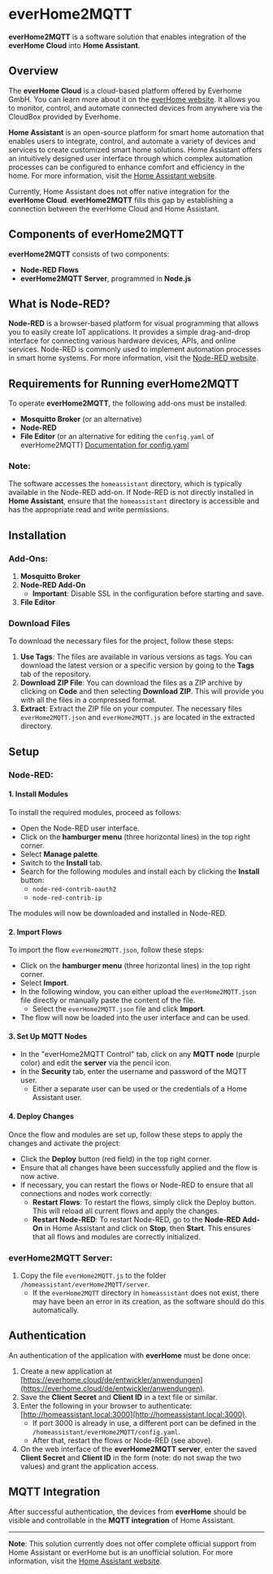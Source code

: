 # everHome2MQTT

**everHome2MQTT** is a software solution that enables integration of the **everHome Cloud** into **Home Assistant**.

## Overview

The **everHome Cloud** is a cloud-based platform offered by Everhome GmbH. You can learn more about it on the [everHome website](https://everhome.cloud). It allows you to monitor, control, and automate connected devices from anywhere via the CloudBox provided by Everhome.

**Home Assistant** is an open-source platform for smart home automation that enables users to integrate, control, and automate a variety of devices and services to create customized smart home solutions. Home Assistant offers an intuitively designed user interface through which complex automation processes can be configured to enhance comfort and efficiency in the home. For more information, visit the [Home Assistant website](https://www.home-assistant.io).

Currently, Home Assistant does not offer native integration for the **everHome Cloud**. **everHome2MQTT** fills this gap by establishing a connection between the everHome Cloud and Home Assistant.

## Components of everHome2MQTT

**everHome2MQTT** consists of two components:
- **Node-RED Flows**
- **everHome2MQTT Server**, programmed in **Node.js**

## What is Node-RED?

**Node-RED** is a browser-based platform for visual programming that allows you to easily create IoT applications. It provides a simple drag-and-drop interface for connecting various hardware devices, APIs, and online services. Node-RED is commonly used to implement automation processes in smart home systems. For more information, visit the [Node-RED website](https://nodered.org).

## Requirements for Running everHome2MQTT

To operate **everHome2MQTT**, the following add-ons must be installed:
- **Mosquitto Broker** (or an alternative)
- **Node-RED**
- **File Editor** (or an alternative for editing the `config.yaml` of everHome2MQTT) [Documentation for config.yaml](docs\Config.yaml\README.en.md)

### Note:
The software accesses the `homeassistant` directory, which is typically available in the Node-RED add-on. If Node-RED is not directly installed in **Home Assistant**, ensure that the `homeassistant` directory is accessible and has the appropriate read and write permissions.

## Installation

### Add-Ons:
1. **Mosquitto Broker**
2. **Node-RED Add-On**
   - **Important**: Disable SSL in the configuration before starting and save.
3. **File Editor**

### Download Files

To download the necessary files for the project, follow these steps:

1. **Use Tags**: The files are available in various versions as tags. You can download the latest version or a specific version by going to the **Tags** tab of the repository.
2. **Download ZIP File**: You can download the files as a ZIP archive by clicking on **Code** and then selecting **Download ZIP**. This will provide you with all the files in a compressed format.
3. **Extract**: Extract the ZIP file on your computer. The necessary files `everHome2MQTT.json` and `everHome2MQTT.js` are located in the extracted directory.

## Setup

### Node-RED:

#### 1. Install Modules  
To install the required modules, proceed as follows:

- Open the Node-RED user interface.
- Click on the **hamburger menu** (three horizontal lines) in the top right corner.
- Select **Manage palette**.
- Switch to the **Install** tab.
- Search for the following modules and install each by clicking the **Install** button:
  - `node-red-contrib-oauth2`
  - `node-red-contrib-ip`

The modules will now be downloaded and installed in Node-RED.

#### 2. Import Flows  
To import the flow `everHome2MQTT.json`, follow these steps:

- Click on the **hamburger menu** (three horizontal lines) in the top right corner.
- Select **Import**.
- In the following window, you can either upload the `everHome2MQTT.json` file directly or manually paste the content of the file.
  - Select the `everHome2MQTT.json` file and click **Import**.
- The flow will now be loaded into the user interface and can be used.

#### 3. Set Up MQTT Nodes  
- In the "everHome2MQTT Control" tab, click on any **MQTT node** (purple color) and edit the **server** via the pencil icon.
- In the **Security** tab, enter the username and password of the MQTT user.
  - Either a separate user can be used or the credentials of a Home Assistant user.

#### 4. Deploy Changes  
Once the flow and modules are set up, follow these steps to apply the changes and activate the project:

- Click the **Deploy** button (red field) in the top right corner.
- Ensure that all changes have been successfully applied and the flow is now active.
- If necessary, you can restart the flows or Node-RED to ensure that all connections and nodes work correctly:
   - **Restart Flows**: To restart the flows, simply click the Deploy button. This will reload all current flows and apply the changes.
   - **Restart Node-RED**: To restart Node-RED, go to the **Node-RED Add-On** in Home Assistant and click on **Stop**, then **Start**. This ensures that all flows and modules are correctly initialized.

### everHome2MQTT Server:
1. Copy the file `everHome2MQTT.js` to the folder `/homeassistant/everHome2MQTT/server`.
   - If the `everHome2MQTT` directory in `homeassistant` does not exist, there may have been an error in its creation, as the software should do this automatically.

## Authentication

An authentication of the application with **everHome** must be done once:
1. Create a new application at [https://everhome.cloud/de/entwickler/anwendungen](https://everhome.cloud/de/entwickler/anwendungen).
2. Save the **Client Secret** and **Client ID** in a text file or similar.
3. Enter the following in your browser to authenticate: [http://homeassistant.local:3000](http://homeassistant.local:3000).
   - If port 3000 is already in use, a different port can be defined in the `/homeassistant/everHome2MQTT/config.yaml`.
   - After that, restart the flows or Node-RED (see above).
4. On the web interface of the **everHome2MQTT server**, enter the saved **Client Secret** and **Client ID** in the form (note: do not swap the two values) and grant the application access.

## MQTT Integration

After successful authentication, the devices from **everHome** should be visible and controllable in the **MQTT integration** of Home Assistant.

---

**Note**: This solution currently does not offer complete official support from Home Assistant or everHome but is an unofficial solution. For more information, visit the [Home Assistant website](https://www.home-assistant.io).
